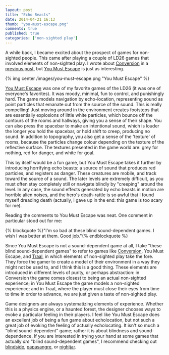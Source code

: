 ```yaml
---
layout: post
title: "Echo Beasts"
date: 2014-04-21 16:13
thumb: "you-must-escape.png"
comments: true
published: true
categories: ['non-sighted play']
---
```


A while back, I became excited about the prospect of games for non-sighted people. This came after playing a couple of LD26 games that involved
elements of non-sighted play. I wrote about [Conversion][1] in a [previous post][12], but [You Must Escape][3] is just as interesting.

<!-- more -->

{% img center /images/you-must-escape.png "You Must Escape" %}

[You Must Escape][3] was one of my favorite games of the LD26 (it was one of everyone's favorites). It was moody, minimal, fun to control, and punishingly hard. The
game models navigation by echo-location, representing sound as point particles that emanate out from the source of the sound. This is really compelling!
Just moving around in the environment creates footsteps that are essentially explosions of little white particles, which bounce off the contours of the rooms
and hallways, giving you a sense of their shape. You can also press the spacebar to make an intentional sound, which is louder the longer you hold the spacebar, or
hold shift to creep, producing no sound. In addition to topography, you also get a sense of the 'texture' of rooms, because the particles change colour depending
on the texture of the reflective surface. The textures presented in the game world are: grey for nothing, red for danger, and white for goal.

This by itself would be a fun game, but You Must Escape takes it further by introducing horrifying echo beasts: a source of sound that produces red particles, and
registers as danger. These creatures are mobile, and track toward the source of a sound. The later levels are extremely difficult, as you must often stay completely
still or navigate blindly by "creeping" around the level. In any case, the sound effects generated by echo beasts in motion are horrible alien noises, and the hero's
death-rattle is so awful that I found myself dreading death (actually, I gave up in the end: this game is too scary for me).

Reading the comments to You Must Escape was neat. One comment in particular stood out for me:

{% blockquote %}"I'm so bad at these blind sound-dependent games. I wish I was better at them. Good job."{% endblockquote %}

Since You Must Escape is not a sound-dependent game at all, I take "these blind sound-dependent games" to refer to games like [Conversion][3], You Must Escape, and [Traal][11],
in which elements of non-sighted play take the fore. They force the gamer to create a model of their environment in a way they might not be
used to, and I think this is a good thing. These elements are introduced in different levels of purity, or perhaps abstraction: in Conversion the game comes closest to
being an actual non-sighted experience; in You Must Escape the game models a non-sighted experience; and in Traal, where the player must close their eyes from time to
time in order to advance, we are just given a taste of non-sighted play.

Game designers are always systematizing elements of experience. Whether this is a physics engine, or a haunted forest, the designer chooses ways to evoke a particular
feeling in their players. I feel like You Must Escape does an excellent job of being a fun game about echolocation, but not such a great job of evoking the feeling of
actually echolocating. It isn't so much a "blind sound-dependent" game; rather it is about blindness and sound-dependence. If you are interested in trying your hand
at some games that actually _are_ "blind sound-dependent games", I recommend checking out [blindside][8], [papasangre][9], or [nightjar][10].

[1]: http://www.ludumdare.com/compo/ludum-dare-26/?action=preview&uid=1158
[3]: http://rac7.com/YouMustEscape/
[8]: http://www.blindsidegame.com/
[9]: http://www.papasangre.com/
[10]: http://www.youtube.com/watch?v=zeBFCQ-aBds
[11]: http://www.draknek.org/games/traal/
[12]: /blog/2013/06/25/elements-of-non-sighted-play/
